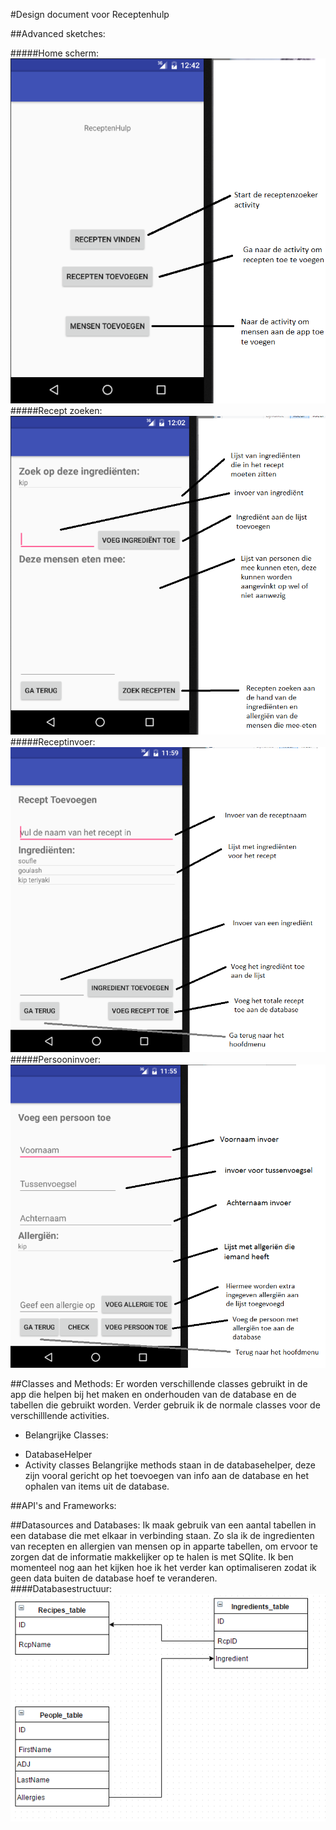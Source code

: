 #Design document voor Receptenhulp

##Advanced sketches:

#####Home scherm:
![alt text](https://github.com/ndevisscher/Programmeerproject/blob/master/doc/Home.png "1")
#####Recept zoeken:
![alt text](https://github.com/ndevisscher/Programmeerproject/blob/master/doc/ZoekRecept.png "1")
#####Receptinvoer:
![alt text](https://github.com/ndevisscher/Programmeerproject/blob/master/doc/receptInvoer.png "1")
#####Persooninvoer:
![alt text](https://github.com/ndevisscher/Programmeerproject/blob/master/doc/PersoonInvoer.png "1")

##Classes and Methods:
Er worden verschillende classes gebruikt in de app die helpen bij het maken en onderhouden van de database en de tabellen die gebruikt worden. Verder gebruik ik de normale classes voor de verschilllende activities.
* Belangrijke Classes:
- DatabaseHelper
- Activity classes
Belangrijke methods staan in de databasehelper, deze zijn vooral gericht op het toevoegen van info aan de database en het ophalen van items uit de database.

##API's and Frameworks:

##Datasources and Databases:
Ik maak gebruik van een aantal tabellen in een database die met elkaar in verbinding staan. Zo sla ik de ingredienten van recepten en allergien van mensen op in apparte tabellen, om ervoor te zorgen dat de informatie makkelijker op te halen is met SQlite. Ik ben momenteel nog aan het kijken hoe ik het verder kan optimaliseren zodat ik geen data buiten de database hoef te veranderen. <br>
####Databasestructuur:
![alt text](https://github.com/ndevisscher/Programmeerproject/blob/master/doc/DatabaseStructuur.png "1")

